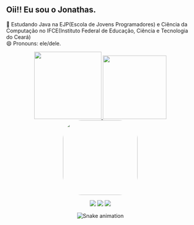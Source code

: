 ## Oii!! Eu sou o Jonathas.
📘 Estudando Java na EJP(Escola de Jovens Programadores) e Ciência da Computação no IFCE(Instituto Federal de Educação, Ciência e Tecnologia do Ceará)  
😄 Pronouns: ele/dele.

<div align="center">
  <a href="https://github.com/jonathasltavares">
  <img height="180em" src="https://github-readme-stats.vercel.app/api?username=jonathasltavares&show_icons=true&theme=dark&include_all_commits=true&count_private=true&cache_seconds=2000"/>
  <img height="170em" src="https://github-readme-stats.vercel.app/api/top-langs/?username=jonathasltavares&layout=compact&langs_count=7&theme=dark&cache_seconds=2000"/>
  
<div> 
<img align="center" height="200" style="border-radius:50px;"src="https://cdn.discordapp.com/attachments/860278451890159647/931724711736528926/meugif.gif?width=700&height=700"/>

  <a href="https://instagram.com/surrendo_" target="_blank"><img src="https://img.shields.io/badge/-Instagram-%23E4405F?style=for-the-badge&logo=instagram&logoColor=white" target="_blank"></a>
  <a href = "mailto:jonathasl.tavares@gmail.com"><img src="https://img.shields.io/badge/-Gmail-%23333?style=for-the-badge&logo=gmail&logoColor=white" target="_blank"></a>
  <a href="https://www.linkedin.com/in/jonathas-tavares-64b232205/" target="_blank"><img src="https://img.shields.io/badge/-LinkedIn-%230077B5?style=for-the-badge&logo=linkedin&logoColor=white" target="_blank"></a> 
 
  ![Snake animation](https://github.com/jonathasltavares/jonathasltavares/blob/output/github-contribution-grid-snake.svg)
 </div>


